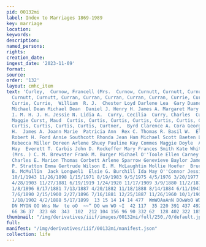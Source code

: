 ```yaml
---
pid: 00132mi
label: Index to Marriages 1869-1989
key: marriage
location: 
keywords: 
description: 
named_persons: 
rights: 
creation_date: 
ingest_date: '2023-11-09'
format: 
source: 
order: '132'
layout: cmhc_item
text: 'Curley,  Curnow, Francell (Mrs.  Curnow, Curnutt, Curnutt, Curnutt, Curnutt,
  Curnutt, Curnutt, Curran, Curran, Curran, Curran, Curran, Currie, Currie, Currie,
  Currie, Currie,  William  R. J.  Chester Loyd Darlene Lea  Gary Duane  Lester Floyd
  Michael Dean Michael Dean  Daniel J. Henry H. James A. Margaret Mary Beverly R.
  I. M. H. J. H. Jessie N. Lidia A.  Curry, Cecilia  Curry, Charles  Curry, J  . A.  Curry,
  Maggie Curst, Maud  Curtis, Curtis, Curtis, Curtis, Curtis, Curtis, Curtis, Curtis,
  Curtis, Curtis, Curtis, Curtis, Curtner,  Byrd Clarence A. Cora Georgia A. H. D.  J.
  H.  James A. Joann Marie  Patricia Ann  Rex C. Thomas R. Basil W.  Elizabeth Craigen
  Robert H. Ford Annie Southcott Rhonda Jean Ham Michael Scott Baeten Lea Ann Williams
  Rebecca Miller Doreen Arlene Shuey Pauline Kay Commes Maggie Doyle  Alice Hinks  Mattie
  Hay  Everett T. Carbis John D. Rockeffer Mary Frances Smith Kate Whitford  M. Tisdale
  (Mrs. ) C. M. Brewster Frank M. Burger Michael O''Toole Ellen Carney  Lida J. Park
  Charles E. Marion Thomas Corbett Arlene Sparrow Genevieve Baylor James Simpson  James
  P. Stratton Emma Gertrude Wilson E. M. McLaughtin Mollie Hoefer  Bruce E. Snelson  L.
  B. McMullin  Jack Longwel1  Elsie G. Burchill Ida May O''Connor Jessie Frances McDonald  122  10/21/1916
  10/1/1943 11/26/1898 1/15/1971 8/19/1983 9/5/1975 4/5/1976 3/20/1977 7/5/1986 5/23/1898
  4/28/1903 11/27/1881 6/19/1919 1/24/1920 11/17/1909 3/9/1880 11/2/1879 1/24/1881
  1/8/1896 8/17/1881 7/13/1887 4/20/1882 11/18/1888 8/14/1884 6/11/1943 10/4/1924
  7/6/1890 2/15/1900 2/27/1896 7/16/1881 12/25/1887 11/26/1960 10/1/1907 6/3/1957
  1/18/1902 4/2/1888 5/17/1899  13 15 14 14 14 477  WmWOAaAnN DOwWoO WDA DWAWOovsaa
  DN MYON OO Wns Nw  te oO  ~~“ DO wm WO ~I  42 117  35 220 391 437 492  236 84 94  108  457
  66 36 37  323 68  343  102  212 104 156 96 90 332 62  128 402 322 185 373  54 '
thumbnail: "/img/derivatives/iiif/images/00132mi/full/250,/0/default.jpg"
full: 
manifest: "/img/derivatives/iiif/00132mi/manifest.json"
collection: life
---
```


